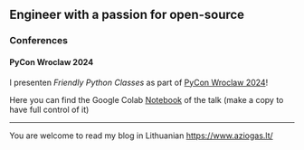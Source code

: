## Engineer with a passion for open-source

### Conferences

#### PyCon Wroclaw 2024

I presenten _Friendly Python Classes_ as part of [PyCon Wroclaw 2024](https://www.pyconwroclaw.com/)!

Here you can find the Google Colab [Notebook](https://colab.research.google.com/drive/1SlyMfzrsyf1sVwk6pf7cZEx0MIkOieIK?usp=sharing) of the talk (make a copy to have full control of it)

---

You are welcome to read my blog in Lithuanian https://www.aziogas.lt/
